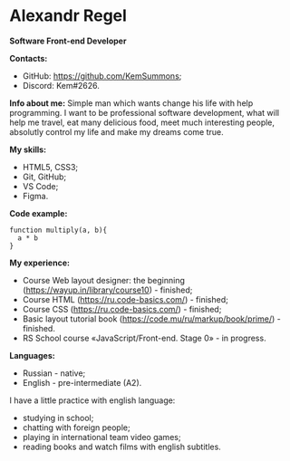 # Alexandr Regel

**Software Front-end Developer**

**Contacts:**
* GitHub: https://github.com/KemSummons;
* Discord: Kem#2626.

**Info about me:**
Simple man which wants change his life with help programming. I want to be professional software development, what will help me travel, eat many delicious food, meet much interesting people, absolutly control my life and make my dreams come true.

**My skills:**
* HTML5, CSS3;
* Git, GitHub;
* VS Code;
* Figma.

**Code example:**
```
function multiply(a, b){
  a * b
}
```

**My experience:**
* Course Web layout designer: the beginning (https://wayup.in/library/course10) - finished;
* Course HTML (https://ru.code-basics.com/) - finished;
* Course CSS (https://ru.code-basics.com/) - finished;
* Basic layout tutorial book (https://code.mu/ru/markup/book/prime/) - finished.
* RS School course «JavaScript/Front-end. Stage 0» - in progress.

**Languages:**
* Russian - native;
* English - pre-intermediate (A2).

I have a little practice with english language:
* studying in school;
* chatting with foreign people;
* playing in international team video games;
* reading books and watch films with english subtitles.